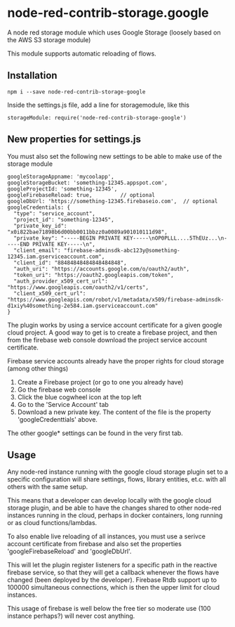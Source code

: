 # node-red-contrib-storage.google
A node red storage module which uses Google Storage  (loosely based on the AWS S3 storage module)

This module supports automatic reloading of flows.

## Installation

    npm i --save node-red-contrib-storage-google
    
Inside the settings.js file, add a line for storagemodule, like this

    storageModule: require('node-red-contrib-storage-google')

## New properties for settings.js

You must also set the following new settings to be able to make use of the storage module

    googleStorageAppname: 'mycoolapp',
    googleStorageBucket: 'something-12345.appspot.com',
    googleProjectId: 'something-12345',
    googleFirebaseReload: true,         // optional
    googleDbUrl: 'https://something-12345.firebaseio.com',  // optional
    googleCredentials: {
      "type": "service_account",
      "project_id": "something-12345",
      "private_key_id": "x0i822bae71898b6d00bb0011bbzz0a0089a901010111d98",
      "private_key": "-----BEGIN PRIVATE KEY-----\nOP0PLLL....5ThEUz...\n-----END PRIVATE KEY-----\n",
      "client_email": "firebase-adminsdk-abc123y@something-12345.iam.gserviceaccount.com",
      "client_id": "88484848484848484848",
      "auth_uri": "https://accounts.google.com/o/oauth2/auth",
      "token_uri": "https://oauth2.googleapis.com/token",
      "auth_provider_x509_cert_url": "https://www.googleapis.com/oauth2/v1/certs",
      "client_x509_cert_url": "https://www.googleapis.com/robot/v1/metadata/x509/firebase-adminsdk-d1xiy%40something-2e584.iam.gserviceaccount.com"
    }

The plugin works by using a service account certificate for a given google cloud project.
A good way to get is to create a firebase project, and then from the firebase web console download the project service account certificate.

Firebase service accounts already have the proper rights for cloud storage (among other things)

1. Create a Firebase project (or go to one you already have)
2. Go the firebase web console
3. Click the blue cogwheel icon at the top left
4. Go to the 'Service Account' tab
5. Download a new private key. The content of the file is the property 'googleCredenttials' above.

The other google* settings can be found in the very first tab. 

## Usage

Any node-red instance running with the google cloud storage plugin set to a specific configuration will
share settings, flows, library entities, et.c. with all others with the same setup.

This means that a developer can develop locally with the google cloud storage plugin, and be able to have the changes shared to other node-red instances
running in the cloud, perhaps in docker containers, long running or as cloud functions/lambdas.

To also enable live reloading of all instances, you must use a serivce account certificate from firebase and also set
the properties 'googleFirebaseReload' and 'googleDbUrl'.

This will let the plugin register listeners for a specific path in the reactive firebase service, so that they will get a callback whenever 
the flows have changed (been deployed by the developer). Firebase Rtdb support up to 100000 simultaneous connections, which is then the upper limit for cloud instances.

This usage of firebase is well below the free tier so moderate use (100 instance perhaps?) will never cost anything.
 
 